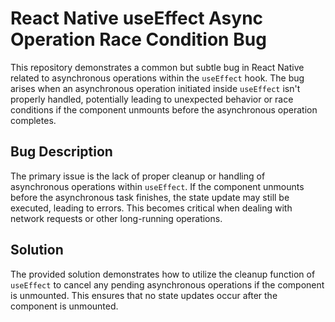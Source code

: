 # React Native useEffect Async Operation Race Condition Bug

This repository demonstrates a common but subtle bug in React Native related to asynchronous operations within the `useEffect` hook.  The bug arises when an asynchronous operation initiated inside `useEffect` isn't properly handled, potentially leading to unexpected behavior or race conditions if the component unmounts before the asynchronous operation completes. 

## Bug Description

The primary issue is the lack of proper cleanup or handling of asynchronous operations within `useEffect`.  If the component unmounts before the asynchronous task finishes, the state update may still be executed, leading to errors.  This becomes critical when dealing with network requests or other long-running operations.

## Solution

The provided solution demonstrates how to utilize the cleanup function of `useEffect` to cancel any pending asynchronous operations if the component is unmounted. This ensures that no state updates occur after the component is unmounted.